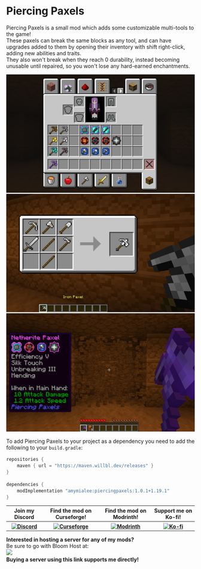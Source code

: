 # Piercing Paxels
Piercing Paxels is a small mod which adds some customizable multi-tools to the game!  
These paxels can break the same blocks as any tool, and can have upgrades added to them by opening their inventory with shift right-click, adding new abilities and traits.  
They also won't break when they reach 0 durability, instead becoming unusable until repaired, so you won't lose any hard-earned enchantments.  

<img src="https://github.com/AmyMialeeMods/piercing-paxels/raw/main/assets/items.png" alt="The Mod's Items.">  
<img src="https://github.com/AmyMialeeMods/piercing-paxels/raw/main/assets/recipe.png" alt="The Paxel Recipe.">  
<img src="https://github.com/AmyMialeeMods/piercing-paxels/raw/main/assets/max.png" alt="Peak Paxel.">  

To add Piercing Paxels to your project as a dependency you need to add the following to your `build.gradle`:
```gradle
repositories {
	maven { url = "https://maven.willbl.dev/releases" }
}

dependencies {
	modImplementation "amymialee:piercingpaxels:1.0.1+1.19.1"
}
```

<table align="center">
    <tr>
        <th><b>Join my Discord</b></th>
        <th><b>Find the mod on Curseforge!</b></th>
        <th><b>Find the mod on Modrinth!</b></th>
        <th><b>Support me on Ko-fi!</b></th>
    </tr>
    <tr>
        <th>
            <a href="http://discord.amymialee.xyz">
                <img src="https://cdn.discordapp.com/attachments/793182374410059887/924000460292104282/3437c10597c1526c3dbd98c737c2bcae.svg" width="150" height="150" alt="Discord">
            </a>
        </th>
        <th>
            <a href="https://www.curseforge.com/minecraft/mc-mods/piercing-paxels">
                <img src="https://cdn.discordapp.com/attachments/793182374410059887/923990008543711282/anvil.svg" width="150" height="150" alt="Curseforge">
            </a>
        </th>
        <th>
            <a href="https://modrinth.com/mod/piercing-paxels">
                <img src="https://docs.modrinth.com/img/logo.svg" width="150" height="150" alt="Modrinth">
            </a>
        </th>
        <th>
            <a href="http://kofi.amymialee.xyz">
                <img src="https://storage.ko-fi.com/cdn/kofi_stroke_cup.svg" width="150" height="150" alt="Ko-fi">
            </a>
        </th>
    </tr>
</table>

<b>Interested in hosting a server for any of my mods?</b>  
Be sure to go with Bloom Host at:  
<a href="http://bloom.amymialee.xyz">
<img src="https://i.imgur.com/h4556XW.gif">
</a>  
<b>Buying a server using this link supports me directly!</b>